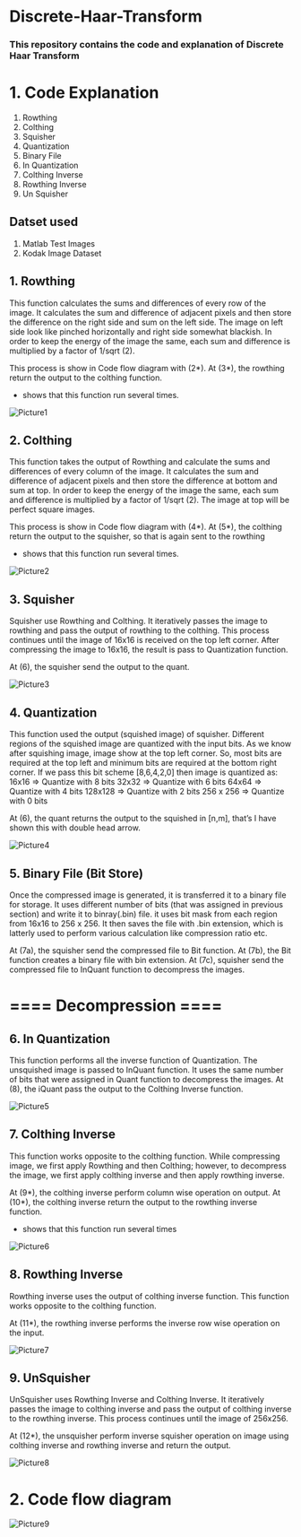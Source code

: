 # Discrete-Haar-Transform
### This repository contains the code and explanation of Discrete Haar Transform


# 1.	Code Explanation
1.	Rowthing
2.	Colthing
3.	Squisher
4.	Quantization
5.	Binary File	
7.	In Quantization
8.	Colthing Inverse
9.	Rowthing Inverse
10.  Un Squisher

## Datset used
1. Matlab Test Images
2. Kodak Image Dataset


## 1.	Rowthing
This function calculates the sums and differences of every row of the image. It calculates the sum and difference of adjacent pixels and then store the difference on the right side and sum on the left side. The image on left side look like pinched horizontally and right side somewhat blackish. In order to keep the energy of the image the same, each sum and difference is multiplied by a factor of 1/sqrt (2).

 This process is show in Code flow diagram with (2*).  At (3*), the rowthing return the output to the colthing function.
* shows that this function run several times.

![Picture1](https://user-images.githubusercontent.com/58822992/121517648-0efe5f00-ca09-11eb-8359-db3bde3cd69f.jpg)



## 2.	Colthing
This function takes the output of Rowthing and calculate the sums and differences of every column of the image. It calculates the sum and difference of adjacent pixels and then store the difference at bottom and sum at top. In order to keep the energy of the image the same, each sum and difference is multiplied by a factor of 1/sqrt (2). The image at top will be perfect square images. 

This process is show in Code flow diagram with (4*). At (5*), the colthing return the output to the squisher, so that is again sent to the rowthing
* shows that this function run several times. 

![Picture2](https://user-images.githubusercontent.com/58822992/121517732-23daf280-ca09-11eb-95f0-093c10ffbe6b.jpg)


## 3.	Squisher
Squisher use Rowthing and Colthing. It iteratively passes the image to rowthing and pass the output of rowthing to the colthing. This process continues until the image of 16x16 is received on the top left corner. After compressing the image to 16x16, the result is pass to Quantization function. 

At (6), the squisher send the output to the quant.

![Picture3](https://user-images.githubusercontent.com/58822992/121517777-2f2e1e00-ca09-11eb-9543-143db91a0aa7.jpg)


## 4.	Quantization
This function used the output (squished image) of squisher. Different regions of the squished image are quantized with the input bits. As we know after squishing image, image show at the top left corner. So, most bits are required at the top left and minimum bits are required at the bottom right corner. If we pass this bit scheme [8,6,4,2,0] then image is quantized as:
16x16 => Quantize with 8 bits
32x32 => Quantize with 6 bits
64x64 => Quantize with 4 bits
128x128 => Quantize with 2 bits
256 x 256 => Quantize with 0 bits

At (6), the quant returns the output to the squished in [n,m], that’s I have shown this with double head arrow.

![Picture4](https://user-images.githubusercontent.com/58822992/121517819-36edc280-ca09-11eb-8fcc-a82dede4fc62.jpg)



## 5.	Binary File (Bit Store)
Once the compressed image is generated, it is transferred it to a binary file for storage. It uses different number of bits (that was assigned in previous section) and write it to binray(.bin) file. it uses bit mask from each region from 16x16 to 256 x 256. It then saves the file with .bin extension, which is latterly used to perform various calculation like compression ratio etc.

At (7a), the squisher send the compressed file to Bit function.
At (7b), the Bit function creates a binary file with bin extension.
At (7c), squisher send the compressed file to InQuant function to decompress the images.



# ==== Decompression ====

## 6.	In Quantization
This function performs all the inverse function of Quantization. The unsquished image is passed to InQuant function. It uses the same number of bits that were assigned in Quant function to decompress the images.
At (8), the iQuant pass the output to the Colthing Inverse function.

![Picture5](https://user-images.githubusercontent.com/58822992/121517863-440ab180-ca09-11eb-9fa6-6285ca1e41f6.jpg)


## 7.	Colthing Inverse
This function works opposite to the colthing function. While compressing image, we first apply Rowthing and then Colthing; however, to decompress the image, we first apply colthing inverse and then apply rowthing inverse.
	
At (9*), the colthing inverse perform column wise operation on output.
At (10*), the colthing inverse return the output to the rowthing inverse function.

* shows that this function run several times

![Picture6](https://user-images.githubusercontent.com/58822992/121517885-4a009280-ca09-11eb-980d-d47fdd266628.jpg)


## 8. Rowthing Inverse
Rowthing inverse uses the output of colthing inverse function. This function works opposite to the colthing function.

At (11*), the rowthing inverse performs the inverse row wise operation on the input.

![Picture7](https://user-images.githubusercontent.com/58822992/121517909-5127a080-ca09-11eb-88b5-4ce7b05bd7a3.jpg)


## 9. UnSquisher
UnSquisher uses Rowthing Inverse and Colthing Inverse. It iteratively passes the image to colthing inverse and pass the output of colthing inverse to the rowthing inverse. This process continues until the image of 256x256.

At (12*), the unsquisher perform inverse squisher operation on image using colthing inverse and rowthing inverse and return the output.

![Picture8](https://user-images.githubusercontent.com/58822992/121517953-5be23580-ca09-11eb-9dbe-ed716899dee7.jpg)


# 2. Code flow diagram

![Picture9](https://user-images.githubusercontent.com/58822992/121517966-613f8000-ca09-11eb-94b4-aa85a4083443.png)
